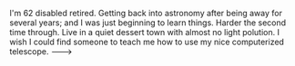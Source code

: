 I'm 62 disabled retired. Getting back into astronomy after being away for several years; and I was just beginning to learn things. Harder the second time through. Live in a quiet dessert town with almost no light polution. I wish I could find someone to teach me how to use my nice computerized telescope.
--->
